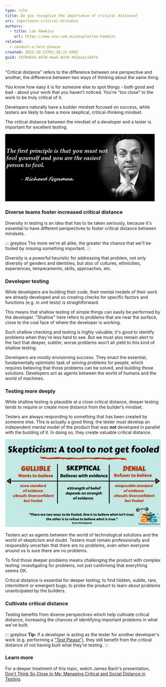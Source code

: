 ```yaml
---
type: rule
title: Do you recognize the importance of critical distance?
uri: importance-critical-distance
authors:
  - title: Lee Hawkins
    url: https://www.ssw.com.au/people/lee-hawkins
related:
  - conduct-a-test-please
created: 2022-10-13T01:26:32.690Z
guid: 15f0d643-4d70-4ea5-8376-451ea1c14d7e
---
```

"Critical distance" refers to the difference between one perspective and another, the difference between two ways of thinking about the same thing. 

You know how easy it is for someone else to spot things - both good and bad - about your work that you haven’t noticed. You're "too close" to the work to be truly critical of it.

Developers naturally have a builder mindset focused on success, while testers are likely to have a more skeptical, critical-thinking mindset. 

The critical distance between the mindset of a developer and a tester is important for excellent testing. 

<!--endintro-->

![Figure: Taking advantage of critical distance reduces the chances of being fooled](/rules/importance-critical-distance/fool-yourself-feynman.jpg)

### Diverse teams foster increased critical distance

Diversity in testing is an idea that has to be taken seriously, because it's essential to have different perspectives to foster critical distance between mindsets. 

::: greybox
The more we're all alike, the greater the chance that we'll be fooled by missing something important. 
:::

Diversity is a powerful heuristic for addressing that problem, not only diversity of genders and identities, but also of cultures, ethnicities, experiences, temperaments, skills, approaches, etc.

### Developer testing

While developers are building their code, their mental models of their work are already developed and so creating checks for specific factors and functions (e.g. in unit tests) is straightforward. 

This means that shallow testing of simple things can easily be performed by the developer. "Shallow" here refers to problems that are near the surface, close to the coal face of where the developer is working. 

Such shallow checking and testing is highly valuable; it's good to identify problems when they're less hard to see. But we must also remain alert to the fact that deeper, subtler, worse problems won’t all yield to this kind of shallow testing.

Developers are mostly envisioning success. They enact the essential, fundamentally optimistic task of solving problems for people, which requires believing that those problems can be solved, and building those solutions. Developers act as agents between the world of humans and the world of machines.

### Testing more deeply

While shallow testing is plausible at a close critical distance, deeper testing tends to require or create more distance from the builder’s mindset.

Testers are always responding to something that has been created by someone else. This is actually a good thing: the tester must develop an independent mental model of the product that was **not** developed in parallel with the building of it. In doing so, they create valuable critical distance.

![Figure: Testers bring skepticism to what we've built](/rules/importance-critical-distance/skepticism.jpg)

Testers act as agents between the world of technological solutions and the world of skepticism and doubt. Testers must remain professionally and responsibly uncertain that there are no problems, even when everyone around us is sure there are no problems.

To find those deeper problems means challenging the product with complex testing: investigating for problems, not just confirming that everything seems OK. 

Critical distance is essential for deeper testing; to find hidden, subtle, rare, intermittent or emergent bugs; to probe the product to learn about problems unanticipated by the builders.

### Cultivate critical distance

Testing benefits from diverse perspectives which help cultivate critical distance, increasing the chances of identifying important problems in what we've built.

::: greybox
**Tip:** If a developer is acting as the tester for another developer's work (e.g. performing a ["Test Please"](/conduct-a-test-please-internally-and-then-with-the-client)), they still benefit from the critical distance of not having built what they're testing.
::: 

### Learn more

For a deeper treatment of this topic, watch James Bach's presentation, [Don't Think So Close to Me: Managing Critical and Social Distance in Testing](https://www.uttv.ee/naita?id=27696).
